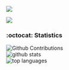 <a href="https://www.linkedin.com/in/andr%C3%A9-ferreira-de-moraes/" target="_blank"><img src="https://img.shields.io/badge/-LinkedIn-%230077B5?style=for-the-badge&logo=linkedin&logoColor=white" target="_blank"></a>  


<img src="https://visitor-badge.glitch.me/badge?page_id=andre-djsystem">

### :octocat: Statistics
![Github Contributions](https://github-readme-streak-stats.herokuapp.com/?user=andre-djsystem)<br>
![github stats](https://github-readme-stats.vercel.app/api?username=andre-djsystem&show_icons=true&hide_title=true)<br>
![top languages](https://github-readme-stats.vercel.app/api/top-langs/?username=andre-djsystem&langs_count=10&layout=compact)

<!--
![](http://github-profile-summary-cards.vercel.app/api/cards/profile-details?username=andre-djsystem)
**andre-djsystem/andre-djsystem** is a ✨ _special_ ✨ repository because its `README.md` (this file) appears on your GitHub profile.

Here are some ideas to get you started:

- 🔭 I’m currently working on ...
- 🌱 I’m currently learning ...
- 👯 I’m looking to collaborate on ...
- 🤔 I’m looking for help with ...
- 💬 Ask me about ...
- 📫 How to reach me: ...
- 😄 Pronouns: ...
- ⚡ Fun fact: ...
-->
